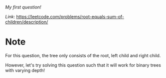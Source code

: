 *My first question!*

*Link*: https://leetcode.com/problems/root-equals-sum-of-children/description/

# Note

For this question, the tree only consists of the root, left child and right child.

However, let's try solving this question such that it will work for binary trees with varying depth!